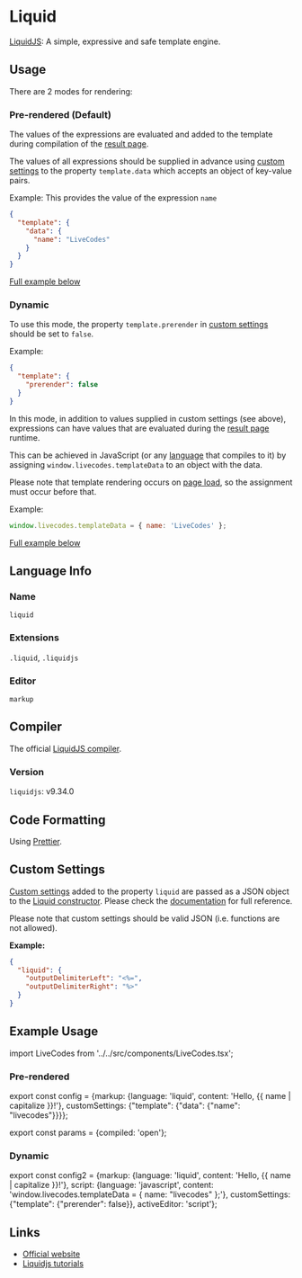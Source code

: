 # Liquid

[LiquidJS](https://liquidjs.com/): A simple, expressive and safe template engine.

## Usage

There are 2 modes for rendering:

### Pre-rendered (Default)

The values of the expressions are evaluated and added to the template during compilation of the [result page](../features/result.md).

The values of all expressions should be supplied in advance using [custom settings](../advanced/custom-settings.md) to the property `template.data` which accepts an object of key-value pairs.

Example: This provides the value of the expression `name`

```json title="Custom Settings"
{
  "template": {
    "data": {
      "name": "LiveCodes"
    }
  }
}
```

[Full example below](#pre-rendered)

### Dynamic

To use this mode, the property `template.prerender` in [custom settings](../advanced/custom-settings.md) should be set to `false`.

Example:

```json title="Custom Settings"
{
  "template": {
    "prerender": false
  }
}
```

In this mode, in addition to values supplied in custom settings (see above), expressions can have values that are evaluated during the [result page](../features/result.md) runtime.

This can be achieved in JavaScript (or any [language](../languages/) that compiles to it) by assigning `window.livecodes.templateData` to an object with the data.

Please note that template rendering occurs on [page load](https://developer.mozilla.org/en-US/docs/Web/API/Window/load_event), so the assignment must occur before that.

Example:

```js title="Script Editor (JS)"
window.livecodes.templateData = { name: 'LiveCodes' };
```

[Full example below](#dynamic-1)

## Language Info

### Name

`liquid`

### Extensions

`.liquid`, `.liquidjs`

### Editor

`markup`

## Compiler

The official [LiquidJS compiler](https://www.npmjs.com/package/liquidjs).

### Version

`liquidjs`: v9.34.0

## Code Formatting

Using [Prettier](https://prettier.io/).

## Custom Settings

[Custom settings](../advanced/custom-settings.md) added to the property `liquid` are passed as a JSON object to the [Liquid constructor](https://liquidjs.com/api/classes/Liquid.html). Please check the [documentation](https://liquidjs.com/tutorials/options.html) for full reference.

Please note that custom settings should be valid JSON (i.e. functions are not allowed).

**Example:**

```json title="Custom Settings"
{
  "liquid": {
    "outputDelimiterLeft": "<%=",
    "outputDelimiterRight": "%>"
  }
}
```

## Example Usage

import LiveCodes from '../../src/components/LiveCodes.tsx';

### Pre-rendered

export const config = {markup: {language: 'liquid', content: 'Hello, {{ name | capitalize }}!'}, customSettings: {"template": {"data": {"name": "livecodes"}}}};

export const params = {compiled: 'open'};

<LiveCodes config={config} params={params}></LiveCodes>

### Dynamic

export const config2 = {markup: {language: 'liquid', content: 'Hello, {{ name | capitalize }}!'}, script: {language: 'javascript', content: 'window.livecodes.templateData = { name: "livecodes" };'}, customSettings: {"template": {"prerender": false}}, activeEditor: 'script'};

<LiveCodes config={config2}></LiveCodes>

## Links

- [Official website](https://liquidjs.com/)
- [Liquidjs tutorials](https://liquidjs.com/tutorials/intro-to-liquid.html)
